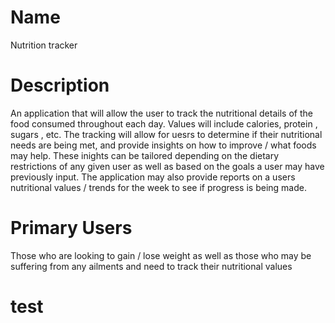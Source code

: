 # Name
Nutrition tracker

# Description
An application that will allow the user to track the nutritional details of the food consumed throughout each day. Values will include calories, protein , sugars , etc. The tracking will allow for uesrs to determine if their nutritional needs are being met, and provide insights on how to improve / what foods may help. These inights can be tailored depending on the dietary restrictions of any given user as well as based on the goals a user may have previously input. The application may also provide reports on a users nutritional values / trends for the week to see if progress is being made.

# Primary Users
Those who are looking to gain / lose weight as well as those who may be suffering from any ailments and need to track their nutritional values
# test